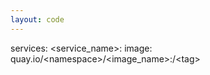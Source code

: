 ```yaml
---
layout: code
---
```


services:
    &#60;service_name&#62;:
        image: quay.io/&lt;namespace&gt;/&lt;image_name&gt;:/&lt;tag&gt;
